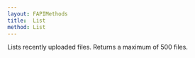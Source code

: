 ```yaml
---
layout: FAPIMethods
title:  List
method: List
---
```


Lists recently uploaded files. Returns a maximum of 500 files.